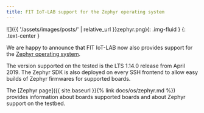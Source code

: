 ```yaml
---
title: FIT IoT-LAB support for the Zephyr operating system
---
```

![]({{ '/assets/images/posts/' | relative_url }}zephyr.png){: .img-fluid }
{: .text-center }

We are happy to announce that FIT IoT-LAB now also provides support for the [Zephyr operating system](https://www.zephyrproject.org/).

The version supported on the tested is the LTS 1.14.0 release from April 2019. The Zephyr SDK is also deployed on every SSH frontend to allow easy builds of Zephyr firmwares for supported boards.

The [Zephyr page]({{ site.baseurl }}{% link docs/os/zephyr.md %}) provides information about boards supported boards and about Zephyr support on the testbed.
